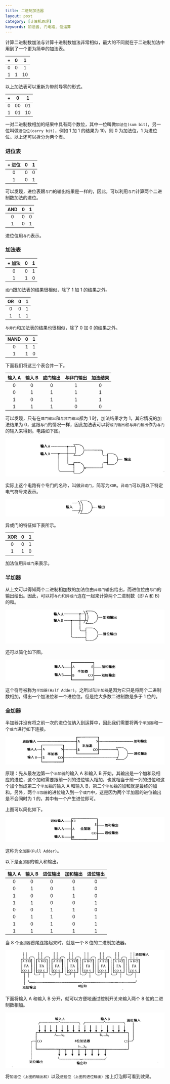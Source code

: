 ```yaml
---
title: 二进制加法器
layout: post
category: [计算机原理]
keywords: 加法器, 门电路, 位运算
---
```


计算二进制数加法与计算十进制数加法非常相似，最大的不同就在于二进制加法中用到了一个更为简单的加法表。

| + | 0 | 1 |
| :--: | :--: | :--: |
| 0 | 0 | 1
| 1 | 1 | 10 |

以上加法表可以重新为带前导零的形式。

| + | 0 | 1 |
| :--: | :--: | :--: |
| 0 | 00 | 01 |
| 1 | 01 | 10 |

一对二进制数相加的结果中具有两个数位，其中一位叫做`加法位(sum bit)`，另一位叫做`进位位(carry bit)`，例如 1 加 1 的结果为 10，则 0 为加法位，1 为进位位。以上还可以拆分为两个表。

### 进位表

| + 进位 | 0 | 1 |
| :--: | :--: | :--: |
| 0 | 0 | 0 |
| 1 | 0 | 1 |

可以发现，进位表跟`与门`的输出结果是一样的，因此，可以利用`与门`计算两个二进制数加法的进位。

| AND | 0 | 1 |
| :--: | :--: | :--: |
| 0 | 0 | 0 |
| 1 | 0 | 1 |

进位位用`与门`表示。

### 加法表

| + 加法 | 0 | 1 |
| :--: | :--: | :--: |
| 0 | 0 | 1 |
| 1 | 1 | 0 |

`或门`跟加法表的结果很相似，除了 1 加 1 的结果之外。

| OR | 0 | 1 |
| :--: | :--: | :--: |
| 0 | 0 | 1 |
| 1 | 1 | 1 |

`与非门`和加法表的结果也很相似，除了 0 加 0 的结果之外。

| NAND | 0 | 1 |
| :--: | :--: | :--: |
| 0 | 1 | 1 |
| 1 | 1 | 0 |

下面我们将这三个表合并一下。

| 输入 A | 输入 B | 或门输出 | 与非门输出 | 加法结果 |
| :--: | :--: | :--: | :--: | :--: |
| 0 | 0 | 0 | 1 | 0 |
| 0 | 1 | 1 | 1 | 1 |
| 1 | 0 | 1 | 1 | 1 |
| 1 | 1 | 1 | 0 | 0 |

可以发现，只有在`或门输出`和`与非门输出`都为 1 时，加法结果才为 1，其它情况的加法结果为 0，这跟`与门`的情况一样，因此加法表可以将`或门输出`和`与非门输出`作为`与门`的输入来得到。电路如下图。

![](/assets/images/20191128/WX20191128-165822.png)

实际上这个电路有个专门的名称，叫做`异或门`，简写为`XOR`。`异或门`可以用以下特定电气符号来表示。

![](/assets/images/20191128/WX20191128-170307.png)

异或门的特征如下表所示。

| XOR | 0 | 1 |
| :--: | :--: | :--: |
| 0 | 0 | 1 |
| 1 | 1 | 0 |

加法位用`异或门`来表示。

### 半加器

从上文可以得知两个二进制相加数的加法位由`异或门`输出给出，而进位位由`与门`的输出给出。因此，可以将`与门`和`异或门`连在一起来计算两个二进制数（即 A 和 B）的和。

![](/assets/images/20191128/WX20191128-170839.png)

还可以简化如下图。

![](/assets/images/20191128/WX20191128-170918.png)

这个符号被称为`半加器(Half Adder)`。之所以叫`半加器`是因为它只是将两个二进制数相加，得出一个加法位和一个进位位。但是绝大多数二进制数是多于 1 位的。


### 全加器

半加器并没有将之前一次的进位位纳入到运算中，因此我们需要将两个`半加器`和一个`或门`进行如下连接。

![](/assets/images/20191128/WX20191128-181256.png)

原理：先从最左边第一个`半加器`的输入 A 和输入 B 开始，其输出是一个加和及相应的进位，这个加和需要跟前一列的进位输入相加，也就相当于前一列的进位和这个加个当成第二个`半加器`的输入 A 和输入 B，第二个`半加器`的加和就是最终的加和。另外，两个`半加器`的进位输入到一个`或门`中，这是因为两个半加器的进位输出是不会同时为 1 的，其中有一个产生进位即可。

上图可以简化如下。

![](/assets/images/20191128/WX20191128-182426.png)

这称为`全加器(Full Adder)`。

以下是`全加器`的输入和输出。

| 输入 A | 输入 B | 进位输出 | 加和输出 | 进位输出 |
| :--: | :--: | :--: | :--: | :--: |
| 0 | 0 | 0 | 0 | 0 |
| 0 | 1 | 0 | 1 | 0 |
| 1 | 0 | 0 | 1 | 0 |
| 1 | 1 | 0 | 0 | 1 |
| 0 | 0 | 1 | 1 | 0 |
| 0 | 1 | 1 | 0 | 1 |
| 1 | 0 | 1 | 0 | 1 |
| 1 | 1 | 1 | 1 | 1 |

当 8 个`全加器`首尾连接起来时，就是一个 8 位的二进制加法器。

![](/assets/images/20191129/WX20191129-103246.png)

下面将输入 A 和输入 B 分开，就可以方便地通过控制开关来输入两个 8 位的二进制数相加。

![](/assets/images/20191129/WX20191129-103828.png)

将`加法位（上图的输出和）`以及`进位位（上图的进位输出）`接上灯泡即可看到效果。